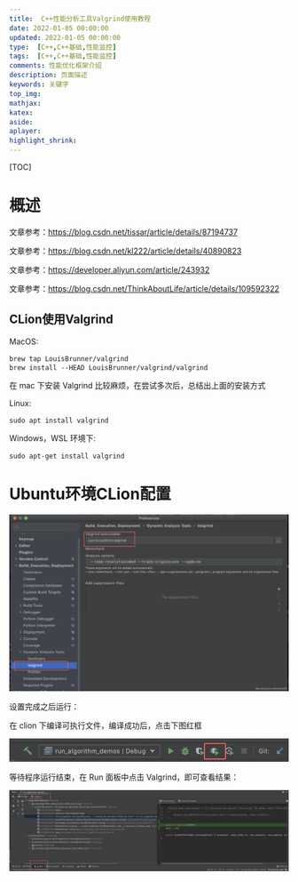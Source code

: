 ```yaml
---
title:  C++性能分析工具Valgrind使用教程
date: 2022-01-05 00:00:00
updated: 2022-01-05 00:00:00
type:  [C++,C++基础,性能监控]
tags:  [C++,C++基础,性能监控]
comments: 性能优化框架介绍
description: 页面描述
keywords: 关键字
top_img:
mathjax:
katex:
aside:
aplayer:
highlight_shrink:
---
```


[TOC]

# 概述

文章参考：https://blog.csdn.net/tissar/article/details/87194737

文章参考：https://blog.csdn.net/kl222/article/details/40890823

文章参考：https://developer.aliyun.com/article/243932

文章参考：https://blog.csdn.net/ThinkAboutLife/article/details/109592322

## CLion使用Valgrind

MacOS:

```
brew tap LouisBrunner/valgrind
brew install --HEAD LouisBrunner/valgrind/valgrind
```


在 mac 下安装 Valgrind 比较麻烦，在尝试多次后，总结出上面的安装方式

Linux:

```
sudo apt install valgrind
```


Windows，WSL 环境下:

```
sudo apt-get install valgrind
```



# Ubuntu环境CLion配置

![img](images/07.C++%E6%80%A7%E8%83%BD%E5%88%86%E6%9E%90%E5%B7%A5%E5%85%B7Valgrind%E4%BD%BF%E7%94%A8%E6%95%99%E7%A8%8B/clion.png)

设置完成之后运行：

在 clion 下编译可执行文件，编译成功后，点击下图红框

![](images/07.C++%E6%80%A7%E8%83%BD%E5%88%86%E6%9E%90%E5%B7%A5%E5%85%B7Valgrind%E4%BD%BF%E7%94%A8%E6%95%99%E7%A8%8B/20200806111001650.png)



等待程序运行结束，在 Run 面板中点击 Valgrind，即可查看结果：

![](images/07.C++%E6%80%A7%E8%83%BD%E5%88%86%E6%9E%90%E5%B7%A5%E5%85%B7Valgrind%E4%BD%BF%E7%94%A8%E6%95%99%E7%A8%8B/20200806111015301.png)





